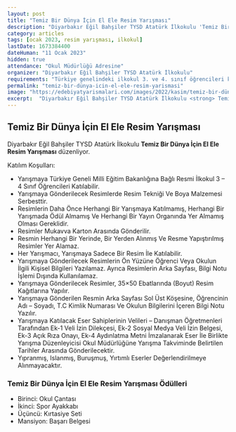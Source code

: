 ```yaml
---
layout: post
title: "Temiz Bir Dünya İçin El Ele Resim Yarışması"
description: "Diyarbakır Eğil Bahşiler TYSD Atatürk İlkokulu 'Temiz Bir Dünya İçin El Ele Resim Yarışması' düzenliyor."
category: articles
tags: [ocak 2023, resim yarışması, ilkokul]
lastDate: 1673384400
dateHuman: "11 Ocak 2023"
hidden: true
attendance: "Okul Müdürlüğü Adresine"
organizer: "Diyarbakır Eğil Bahşiler TYSD Atatürk İlkokulu"
requirements: "Türkiye genelindeki ilkokul 3. ve 4. sınıf öğrencileri katılabilir."
permalink: "temiz-bir-dünya-icin-el-ele-resim-yarismasi"
image: "https://edebiyatyarismalari.com/images/2022/kasim/temiz-bir-dünya-icin-el-ele-resim-yarismasi.jpg"
excerpt:  "Diyarbakır Eğil Bahşiler TYSD Atatürk İlkokulu <strong> Temiz Bir Dünya İçin El Ele Resim Yarışması </strong> düzenliyor."
---
```


## Temiz Bir Dünya İçin El Ele Resim Yarışması
Diyarbakır Eğil Bahşiler TYSD Atatürk İlkokulu **Temiz Bir Dünya İçin El Ele Resim Yarışması** düzenliyor.  

Katılım Koşulları:
- Yarışmaya Türkiye Geneli Milli Eğitim Bakanlığına Bağlı Resmi İlkokul 3 – 4 Sınıf Öğrencileri Katılabilir.
- Yarışmaya Gönderilecek Resimlerde Resim Tekniği Ve Boya Malzemesi Serbesttir.
- Resimlerin Daha Önce Herhangi Bir Yarışmaya Katılmamış, Herhangi Bir Yarışmada Ödül Almamış Ve Herhangi Bir Yayın Organında Yer Almamış Olması Gereklidir.
- Resimler Mukavva Karton Arasında Gönderilir.
- Resmin Herhangi Bir Yerinde, Bir Yerden Alınmış Ve Resme Yapıştırılmış Resimler Yer Alamaz.
- Her Yarışmacı, Yarışmaya Sadece Bir Resim İle Katılabilir.
- Yarışmaya Gönderilecek Resimlerin Ön Yüzüne Öğrenci Veya Okulun İlgili Kişisel Bilgileri Yazılamaz. Ayrıca Resimlerin Arka Sayfası, Bilgi Notu İşlemi Dışında Kullanılamaz.
- Yarışmaya Gönderilecek Resimler, 35×50 Ebatlarında (Boyut) Resim Kağıtlarına Yapılır.
- Yarışmaya Gönderilen Resmin Arka Sayfası Sol Üst Köşesine, Öğrencinin Adı – Soyadı, T.C Kimlik Numarası Ve Okulun Bilgilerini İçeren Bilgi Notu Yazılır.
- Yarışmaya Katılacak Eser Sahiplerinin Velileri – Danışman Öğretmenleri Tarafından Ek-1 Veli İzin Dilekçesi, Ek-2 Sosyal Medya Veli İzin Belgesi, Ek-3 Açık Rıza Onayı, Ek-4 Aydınlatma Metni İmzalanarak Eser İle Birlikte Yarışma Düzenleyicisi Okul Müdürlüğüne Yarışma Takviminde Belirtilen Tarihler Arasında Gönderilecektir.
- Yıpranmış, Islanmış, Buruşmuş, Yırtımlı Eserler Değerlendirilmeye Alınmayacaktır.


### Temiz Bir Dünya İçin El Ele Resim Yarışması Ödülleri
- Birinci: Okul Çantası
- İkinci: Spor Ayakkabı
- Üçüncü: Kırtasiye Seti
- Mansiyon: Başarı Belgesi